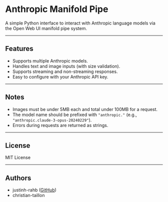 # Anthropic Manifold Pipe

A simple Python interface to interact with Anthropic language models via the Open Web UI manifold pipe system.

---

## Features

- Supports multiple Anthropic models.
- Handles text and image inputs (with size validation).
- Supports streaming and non-streaming responses.
- Easy to configure with your Anthropic API key.

---

## Notes

- Images must be under 5MB each and total under 100MB for a request.
- The model name should be prefixed with `"anthropic."` (e.g., `"anthropic.claude-3-opus-20240229"`).
- Errors during requests are returned as strings.

---

## License

MIT License

---

## Authors

- justinh-rahb ([GitHub](https://github.com/justinh-rahb))
- christian-taillon